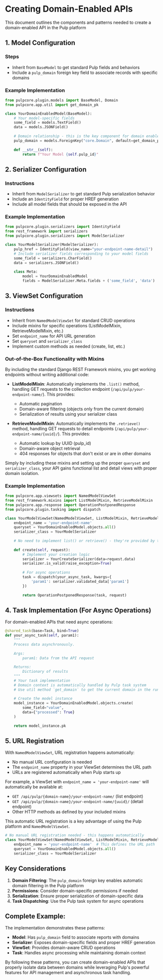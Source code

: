 # Creating Domain-Enabled APIs

This document outlines the components and patterns needed to create a domain-enabled API in the Pulp platform

## 1. Model Configuration

### Steps

- Inherit from `BaseModel` to get standard Pulp fields and behaviors
- Include a `pulp_domain` foreign key field to associate records with specific domains

### Example Implementation

```python
from pulpcore.plugin.models import BaseModel, Domain
from pulpcore.app.util import get_domain_pk

class YourDomainEnabledModel(BaseModel):
    # Your model-specific fields
    some_field = models.TextField()
    data = models.JSONField()
    
    # Domain relationship - this is the key component for domain enablement
    pulp_domain = models.ForeignKey("core.Domain", default=get_domain_pk, on_delete=models.CASCADE)
    
    def __str__(self):
        return f"Your Model {self.pulp_id}"
```

## 2. Serializer Configuration

### Instructions

- Inherit from `ModelSerializer` to get standard Pulp serialization behavior
- Include an `IdentityField` for proper HREF generation
- Include all model fields that should be exposed in the API

### Example Implementation

```python
from pulpcore.plugin.serializers import IdentityField
from rest_framework import serializers
from pulpcore.plugin.serializers import ModelSerializer

class YourModelSerializer(ModelSerializer):
    pulp_href = IdentityField(view_name="your-endpoint-name-detail")
    # Include serializer fields corresponding to your model fields
    some_field = serializers.CharField()
    data = serializers.JSONField()
    
    class Meta:
        model = YourDomainEnabledModel
        fields = ModelSerializer.Meta.fields + ('some_field', 'data')
```

## 3. ViewSet Configuration

### Instructions

- Inherit from `NamedModelViewSet` for standard CRUD operations
- Include mixins for specific operations (ListModelMixin, RetrieveModelMixin, etc.)
- Set `endpoint_name` for API URL generation
- Set `queryset` and `serializer_class`
- Implement custom methods as needed (create, list, etc.)

### Out-of-the-Box Functionality with Mixins

By including the standard Django REST Framework mixins, you get working endpoints without writing additional code:

- **ListModelMixin**: Automatically implements the `.list()` method, handling GET requests to the collection endpoint (`/api/pulp/your-endpoint-name/`). This provides:
    - Automatic pagination
    - Domain-aware filtering (objects only from the current domain)
    - Serialization of results using your serializer class

- **RetrieveModelMixin**: Automatically implements the `.retrieve()` method, handling GET requests to detail endpoints (`/api/pulp/your-endpoint-name/{uuid}/`). This provides:
    - Automatic lookup by UUID (pulp_id)
    - Domain-aware object retrieval
    - 404 responses for objects that don't exist or are in other domains

Simply by including these mixins and setting up the proper `queryset` and `serializer_class`, your API gains functional list and detail views with proper domain isolation.

### Example Implementation

```python
from pulpcore.app.viewsets import NamedModelViewSet
from rest_framework.mixins import ListModelMixin, RetrieveModelMixin
from pulpcore.app.response import OperationPostponedResponse
from pulpcore.plugin.tasking import dispatch

class YourModelViewSet(NamedModelViewSet, ListModelMixin, RetrieveModelMixin):
    endpoint_name = 'your-endpoint-name'
    queryset = YourDomainEnabledModel.objects.all()
    serializer_class = YourModelSerializer
    
    # No need to implement list() or retrieve() - they're provided by the mixins!
    
    def create(self, request):
        # Implement your creation logic
        serializer = YourCreateSerializer(data=request.data)
        serializer.is_valid(raise_exception=True)
        
        # For async operations
        task = dispatch(your_async_task, kwargs={
            'param1': serializer.validated_data['param1']
        })
        
        return OperationPostponedResponse(task, request)
```

## 4. Task Implementation (For Async Operations)

For domain-enabled APIs that need async operations:

```python
@shared_task(base=Task, bind=True)
def your_async_task(self, param1):
    """
    Process data asynchronously.
    
    Args:
        param1: Data from the API request
        
    Returns:
        Dictionary of results
    """
    # Your task implementation
    # Domain context is automatically handled by Pulp task system
    # Use util method `get_domain` to get the current domain in the running Task
    
    # Create the model instance
    model_instance = YourDomainEnabledModel.objects.create(
        some_field="value",
        data={"processed": True}
    )
    
    return model_instance.pk
```

## 5. URL Registration

With `NamedModelViewSet`, URL registration happens automatically:

- No manual URL configuration is needed
- The `endpoint_name` property in your ViewSet determines the URL path
- URLs are registered automatically when Pulp starts up

For example, a ViewSet with `endpoint_name = 'your-endpoint-name'` will automatically be available at:
- `GET /api/pulp/{domain-name}/your-endpoint-name/` (list endpoint)
- `GET /api/pulp/{domain-name}/your-endpoint-name/{uuid}/` (detail endpoint)
- Other HTTP methods as defined by your included mixins

This automatic URL registration is a key advantage of using the Pulp platform and `NamedModelViewSet`.

```python
# No manual URL registration needed - this happens automatically
class YourModelViewSet(NamedModelViewSet, ListModelMixin, RetrieveModelMixin):
    endpoint_name = 'your-endpoint-name'  # This defines the URL path
    queryset = YourDomainEnabledModel.objects.all()
    serializer_class = YourModelSerializer
```

## Key Considerations

1. **Domain Filtering**: The `pulp_domain` foreign key enables automatic domain filtering in the Pulp platform
2. **Permissions**: Consider domain-specific permissions if needed
3. **Serialization**: Ensure proper serialization of domain-specific data
4. **Task Dispatching**: Use the Pulp task system for async operations

## Complete Example: 

The implementation demonstrates these patterns:

- **Model**: Has `pulp_domain` field to associate reports with domains
- **Serializer**: Exposes domain-specific fields and proper HREF generation
- **ViewSet**: Provides domain-aware CRUD operations
- **Task**: Handles async processing while maintaining domain context

By following these patterns, you can create domain-enabled APIs that properly isolate data between domains while leveraging Pulp's powerful features for API management and asynchronous task handling.
